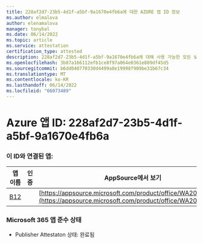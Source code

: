 ```yaml
---
title: 228af2d7-23b5-4d1f-a5bf-9a1670e4fb6a에 대한 AZURE 앱 ID 정보
ms.author: elmalova
author: elenamalova
manager: tonybal
ms.date: 06/14/2022
ms.topic: article
ms.service: attestation
certification_type: attested
description: 228af2d7-23b5-4d1f-a5bf-9a1670e4fb6a에 대해 사용 가능한 모든 보안 및 규정 준수 정보입니다.
ms.openlocfilehash: 3b87a166112efb1ce8f97a064e0361e809df45d5
ms.sourcegitcommit: b6dd040770330d4499a0e19998f909be31b67c34
ms.translationtype: MT
ms.contentlocale: ko-KR
ms.lasthandoff: 06/14/2022
ms.locfileid: "66073489"
---
```

# <a name="azure-app-id-228af2d7-23b5-4d1f-a5bf-9a1670e4fb6a"></a>Azure 앱 ID: 228af2d7-23b5-4d1f-a5bf-9a1670e4fb6a


### <a name="apps-associated-with-this-id"></a>이 ID와 연결된 앱:
| **앱 이름** | **인증** | **AppSource에서 보기** |
|--------------|---------------|-----------------------|
| [B12](../forward/WA200004073.md) |  | [https://appsource.microsoft.com/product/office/WA200004073](https://appsource.microsoft.com/product/office/WA200004073) |

### <a name="microsoft-365-app-compliance-status"></a>Microsoft 365 앱 준수 상태
- Publisher Attestaton 상태: 완료됨
